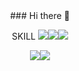 <div align=center>
### Hi there 👋

<!--
**TAEJUN-EOM/TAEJUN-EOM** is a ✨ _special_ ✨ repository because its `README.md` (this file) appears on your GitHub profile.

Here are some ideas to get you started:

- 🔭 I’m currently working on ...
- 🌱 I’m currently learning ...
- 👯 I’m looking to collaborate on ...
- 🤔 I’m looking for help with ...
- 💬 Ask me about ...
- 📫 How to reach me: ...
- 😄 Pronouns: ...
- ⚡ Fun fact: ...
-->

SKILL
<img src="https://img.shields.io/badge/HTML5-E34F26?style=flat&logo=HTML&logoColor=white"/><img src="https://img.shields.io/badge/CSS-1572B6?style=flat&logo=CSS&logoColor=white"/><img src="https://img.shields.io/badge/JavaScript-F7DF1E?style=flat&logo=JavaScript&logoColor=white"/>

<img src="https://img.shields.io/badge/Python-3776AB?style=flat&logo=Python&logoColor=white"/><img src="https://img.shields.io/badge/React-61DAFB?style=flat&logo=React&logoColor=white"/>

</div>
